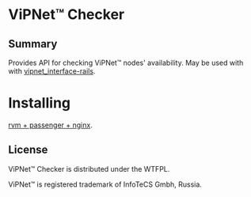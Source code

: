 # ViPNet™ Checker

## Summary

Provides API for checking ViPNet™ nodes' availability. May be used with with [vipnet_interface-rails](https://github.com/kengho/vipnet_interface-rails).

# Installing

[rvm + passenger + nginx](https://www.phusionpassenger.com/library/walkthroughs/deploy/ruby/ownserver/nginx/oss/install_language_runtime.html/).

## License

ViPNet™ Checker is distributed under the WTFPL.

ViPNet™ is registered trademark of InfoTeCS Gmbh, Russia.
